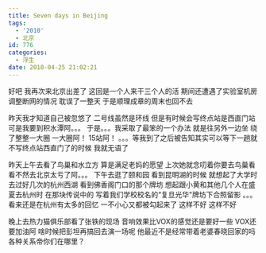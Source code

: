 ```yaml
---
title: Seven days in Beijing
tags:
  - '2010'
  - 北京
id: 776
categories:
  - 浮生
date: 2010-04-25 21:02:21
---
```


好吧  我再次来北京出差了  这回是一个人来干三个人的活  期间还遭遇了实验室机房调整断网的情况  耽误了一整天
于是顺理成章的周末也回不去

昨天我才知道自己被忽悠了  二号线虽然是环线  但是有时候会写终点站是西直门站  可是我要到积水潭阿。。。
于是。。。我采取了最笨的一个办法  就是往另外一边坐  绕了整整一大圈
一大圈阿！ 15站阿！ 。。。等我到了之后被告知其实可以等下一趟就不写终点站西直门了的时候  我就无语了

昨天上午去看了鸟巢和水立方  算是满足老妈的愿望  上次她就念叨着你要去鸟巢看看不然去北京太亏了阿。。。
下午去逛了颐和园  看到昆明湖的时候  就想起了大学时去过好几次的杭州西湖
看到佛香阁门口的那个牌坊  想起跟小黄和其他几个人在盛夏去杭州时  在那块传说中的
写着我们学校校名的“复旦光华"牌坊下合照留影
。。。
看来还是在杭州有太多的回忆   一不小心又都被勾起来了
这样不好  这样不好

晚上去热力猫俱乐部看了张铁的现场   音响效果比VOX的感觉还是要好一些  VOX还要加油阿
啥时候把彭坦再搞回去演一场呢  他最近不是经常带着老婆春晓回家的吗  各种关系帝你们在哪里？